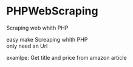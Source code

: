 # PHPWebScraping
Scraping web whith PHP



easy make Screaping whith PHP  
only need an Url


examlpe: Get title and price from amazon article
